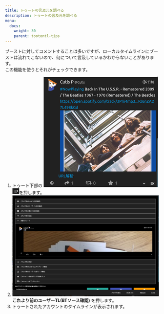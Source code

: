 ```yaml
---
title: トゥートの言及元を調べる
description: トゥートの言及元を調べる
menu:
  docs:
    weight: 30
    parent: tootontl-tips
---
```


ブーストに対してコメントすることは多いですが、ローカルタイムラインにブーストは流れてこないので、何について言及しているかわからないことがあります。  
この機能を使うとそれがチェックできます。

1. トゥート下部の ![toottl1](https://raw.githubusercontent.com/cutls/TheDeskDocs/master/media/toottl1.png) ![toottl6](https://raw.githubusercontent.com/cutls/TheDeskDocs/master/media/toottl6.png)を押します。
2. ![toottl11](https://raw.githubusercontent.com/cutls/TheDeskDocs/master/media/toottl11.png) **これより前のユーザーTL\(BTソース確認\)** を押します。
3. トゥートされたアカウントのタイムラインが表示されます。


